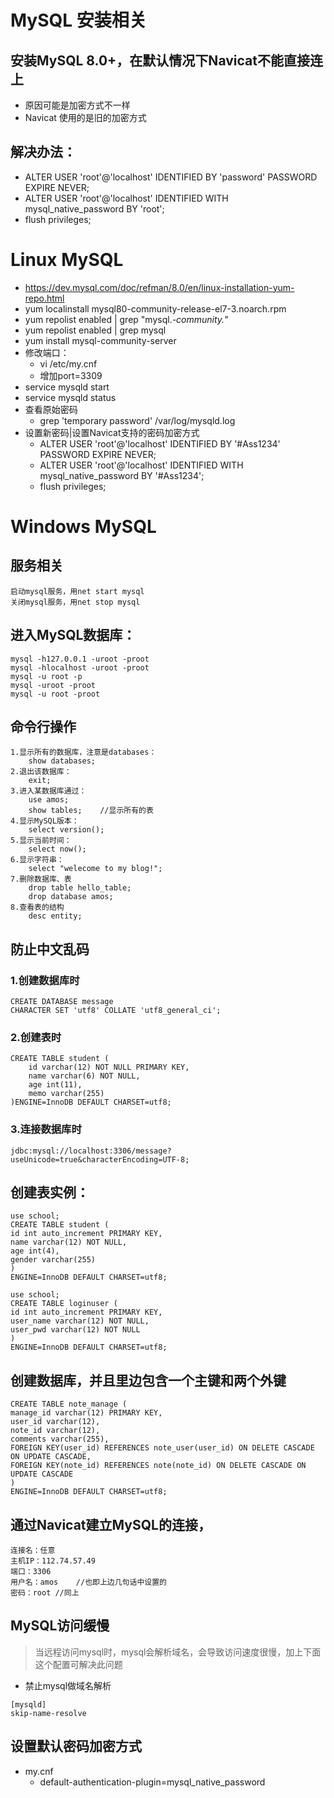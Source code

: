 # MySQL 安装相关
## 安装MySQL 8.0+，在默认情况下Navicat不能直接连上
 - 原因可能是加密方式不一样
 - Navicat 使用的是旧的加密方式

## 解决办法：
 - ALTER USER 'root'@'localhost' IDENTIFIED BY 'password' PASSWORD EXPIRE NEVER;
 - ALTER USER 'root'@'localhost' IDENTIFIED WITH mysql_native_password BY 'root';
 - flush privileges;

# Linux MySQL

- https://dev.mysql.com/doc/refman/8.0/en/linux-installation-yum-repo.html
- yum localinstall mysql80-community-release-el7-3.noarch.rpm
- yum repolist enabled | grep "mysql.*-community.*"
- yum repolist enabled | grep mysql
- yum install mysql-community-server
- 修改端口：
  - vi /etc/my.cnf
  - 增加port=3309
- service mysqld start
- service mysqld status
- 查看原始密码
  - grep 'temporary password' /var/log/mysqld.log
- 设置新密码|设置Navicat支持的密码加密方式
  - ALTER USER 'root'@'localhost' IDENTIFIED BY '#Ass1234' PASSWORD EXPIRE NEVER;
  - ALTER USER 'root'@'localhost' IDENTIFIED WITH mysql_native_password BY '#Ass1234';
  - flush privileges;

# Windows MySQL

## 服务相关
    启动mysql服务，用net start mysql
    关闭mysql服务，用net stop mysql

## 进入MySQL数据库：
    mysql -h127.0.0.1 -uroot -proot
    mysql -hlocalhost -uroot -proot
    mysql -u root -p
    mysql -uroot -proot
    mysql -u root -proot

## 命令行操作
    1.显示所有的数据库，注意是databases：
        show databases;
    2.退出该数据库：
        exit;
    3.进入某数据库通过：
        use amos;
        show tables;	//显示所有的表
    4.显示MySQL版本：
        select version();
    5.显示当前时间：
        select now();
    6.显示字符串：
        select "welecome to my blog!";
    7.删除数据库、表
        drop table hello_table;
        drop database amos;
    8.查看表的结构
        desc entity;

## 防止中文乱码

### 1.创建数据库时
    CREATE DATABASE message
    CHARACTER SET 'utf8' COLLATE 'utf8_general_ci';
    
### 2.创建表时
    CREATE TABLE student (
        id varchar(12) NOT NULL PRIMARY KEY,
        name varchar(6) NOT NULL,
        age int(11),
        memo varchar(255)
    )ENGINE=InnoDB DEFAULT CHARSET=utf8;
    
### 3.连接数据库时
    jdbc:mysql://localhost:3306/message?useUnicode=true&characterEncoding=UTF-8;

## 创建表实例：
    use school;
    CREATE TABLE student (
    id int auto_increment PRIMARY KEY,
    name varchar(12) NOT NULL,
    age int(4),
    gender varchar(255)
    )
    ENGINE=InnoDB DEFAULT CHARSET=utf8;
    
    use school;
    CREATE TABLE loginuser (
    id int auto_increment PRIMARY KEY,
    user_name varchar(12) NOT NULL,
    user_pwd varchar(12) NOT NULL
    )
    ENGINE=InnoDB DEFAULT CHARSET=utf8;

## 创建数据库，并且里边包含一个主键和两个外键

    CREATE TABLE note_manage (
    manage_id varchar(12) PRIMARY KEY,
    user_id varchar(12),
    note_id varchar(12),
    comments varchar(255),
    FOREIGN KEY(user_id) REFERENCES note_user(user_id) ON DELETE CASCADE ON UPDATE CASCADE,
    FOREIGN KEY(note_id) REFERENCES note(note_id) ON DELETE CASCADE ON UPDATE CASCADE
    )
    ENGINE=InnoDB DEFAULT CHARSET=utf8;

## 通过Navicat建立MySQL的连接，
    连接名：任意
    主机IP：112.74.57.49
    端口：3306
    用户名：amos	//也即上边几句话中设置的
    密码：root	//同上

## MySQL访问缓慢
> 当远程访问mysql时，mysql会解析域名，会导致访问速度很慢，加上下面这个配置可解决此问题

- 禁止mysql做域名解析
```
[mysqld]
skip-name-resolve
```

## 设置默认密码加密方式
- my.cnf
  - default-authentication-plugin=mysql_native_password
